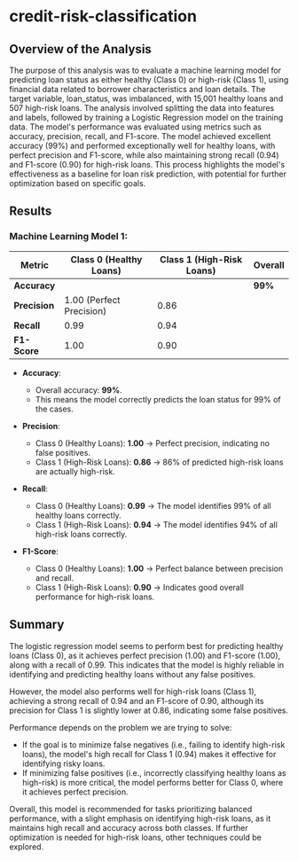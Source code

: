 # credit-risk-classification

## Overview of the Analysis
The purpose of this analysis was to evaluate a machine learning model for predicting loan status as either healthy (Class 0) or high-risk (Class 1), using financial data related to borrower characteristics and loan details. The target variable, loan_status, was imbalanced, with 15,001 healthy loans and 507 high-risk loans. The analysis involved splitting the data into features and labels, followed by training a Logistic Regression model on the training data. The model's performance was evaluated using metrics such as accuracy, precision, recall, and F1-score. The model achieved excellent accuracy (99%) and performed exceptionally well for healthy loans, with perfect precision and F1-score, while also maintaining strong recall (0.94) and F1-score (0.90) for high-risk loans. This process highlights the model's effectiveness as a baseline for loan risk prediction, with potential for further optimization based on specific goals.

## Results
### Machine Learning Model 1:

| Metric           | Class 0 (Healthy Loans) | Class 1 (High-Risk Loans) | Overall  |
|-------------------|--------------------------|---------------------------|----------|
| **Accuracy**      |                          |                           | **99%**  |
| **Precision**     | 1.00 (Perfect Precision) | 0.86                      |          |
| **Recall**        | 0.99                     | 0.94                      |          |
| **F1-Score**      | 1.00                     | 0.90                      |          |

- **Accuracy**:
  - Overall accuracy: **99%**.
  - This means the model correctly predicts the loan status for 99% of the cases.

- **Precision**:
  - Class 0 (Healthy Loans): **1.00** → Perfect precision, indicating no false positives.
  - Class 1 (High-Risk Loans): **0.86** → 86% of predicted high-risk loans are actually high-risk.

- **Recall**:
  - Class 0 (Healthy Loans): **0.99** → The model identifies 99% of all healthy loans correctly.
  - Class 1 (High-Risk Loans): **0.94** → The model identifies 94% of all high-risk loans correctly.

- **F1-Score**:
  - Class 0 (Healthy Loans): **1.00** → Perfect balance between precision and recall.
  - Class 1 (High-Risk Loans): **0.90** → Indicates good overall performance for high-risk loans.

## Summary
The logistic regression model seems to perform best for predicting healthy loans (Class 0), as it achieves perfect precision (1.00) and F1-score (1.00), along with a recall of 0.99. This indicates that the model is highly reliable in identifying and predicting healthy loans without any false positives.

However, the model also performs well for high-risk loans (Class 1), achieving a strong recall of 0.94 and an F1-score of 0.90, although its precision for Class 1 is slightly lower at 0.86, indicating some false positives.

Performance depends on the problem we are trying to solve:

* If the goal is to minimize false negatives (i.e., failing to identify high-risk loans), the model's high recall for Class 1 (0.94) makes it effective for identifying risky loans.
* If minimizing false positives (i.e., incorrectly classifying healthy loans as high-risk) is more critical, the model performs better for Class 0, where it achieves perfect precision.

Overall, this model is recommended for tasks prioritizing balanced performance, with a slight emphasis on identifying high-risk loans, as it maintains high recall and accuracy across both classes. If further optimization is needed for high-risk loans, other techniques could be explored.

